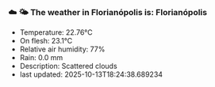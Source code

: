 ### ☁️ 🌤️  The weather in Florianópolis is: Florianópolis

- Temperature: 22.76°C
- On flesh: 23.1°C
- Relative air humidity: 77%
- Rain: 0.0 mm
- Description: Scattered clouds
- last updated: 2025-10-13T18:24:38.689234
